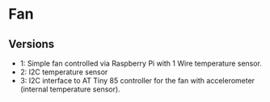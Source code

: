 # Fan

## Versions

* 1: Simple fan controlled via Raspberry Pi with 1 Wire temperature sensor.
* 2: I2C temperature sensor
* 3: I2C interface to AT Tiny 85 controller for the fan with accelerometer (internal temperature sensor).
